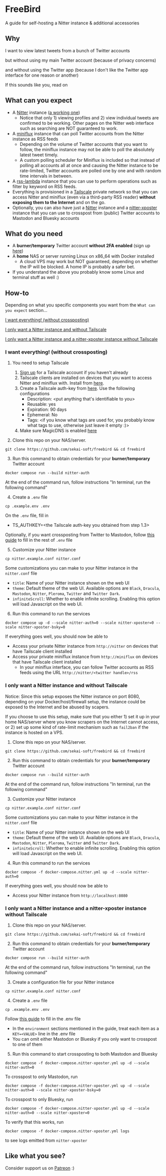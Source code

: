 # FreeBird
A guide for self-hosting a Nitter instance & additional accessories

## Why
I want to view latest tweets from a bunch of Twitter accounts

but without using my main Twitter account (because of privacy concerns)

and without using the Twitter app (because I don't like the Twitter app interface for one reason or another)

If this sounds like you, read on

## What can you expect
* A [Nitter](https://github.com/zedeus/nitter) instance ([a working one](https://github.com/zedeus/nitter/issues/983))
    * Notice that only 1) viewing profiles and 2) view individual tweets are confirmed to be working. Other pages on the Nitter web interface such as searching are NOT guaranteed to work.
* A [miniflux](https://github.com/miniflux/v2) instance that can poll Twitter accounts from the Nitter instance as RSS feeds
    * Depending on the volume of Twitter accounts that you want to follow, the miniflux instance may not be able to poll the absolutely latest tweet timely.
    * A custom polling scheduler for Miniflux is included so that instead of polling all accounts all at once and causing the Nitter instance to be rate-limited, Twitter accounts are polled one by one and with random time intervals in between.
* A [rss-lambda](https://github.com/k-t-corp/rss-lambda) instance that you can use to perform operations such as filter by keyword on RSS feeds.
* Everything is provisioned in a [Tailscale](https://tailscale.com/) private network so that you can access Nitter and miniflux (even via a third-party RSS reader) **without exposing them to the Internet** and on the go.
* Optionally, you can also have just a [Nitter](https://github.com/zedeus/nitter) instance and a [nitter-xposter](https://github.com/k-t-corp/nitter-xposter) instance that you can use to crosspost from (public) Twitter accounts to Mastodon and Bluesky accounts

## What do you need
* A **burner/temporary** Twitter account **without 2FA enabled** (sign up [here](https://twitter.com/i/flow/signup))
* A **home** NAS or server running Linux on x86_64 with Docker installed
    * A cloud VPS may work but NOT guaranteed, depending on whether the IP will be blocked. A home IP is probably a safer bet.
* If you understand the above you probably know some Linux and terminal stuff as well :)

## How-to
Depending on what you specific components you want from the `What can you expect` section...

[I want everything! (without crossposting)](#i-want-everything-without-crossposting)

[I only want a Nitter instance and without Tailscale](#i-only-want-a-nitter-instance-and-without-tailscale)

[I only want a Nitter instance and a nitter-xposter instance without Tailscale](#i-only-want-a-nitter-instance-and-a-nitter-xposter-instance-without-tailscale)

### I want everything! (without crossposting)
1. You need to setup Tailscale
    1. [Sign up](https://login.tailscale.com/start) for a Tailscale account if you haven't already
    2. Tailscale clients are installed on devices that you want to access Nitter and miniflux with. Install from [here](https://tailscale.com/download).
    3. Create a Tailscale auth-key from [here](https://login.tailscale.com/admin/settings/keys). Use the following configurations
        * Description: <put anything that's identifiable to you>
        * Reusable: yes
        * Expiration: 90 days
        * Ephemeral: No
        * Tags: <if you know what tags are used for, you probably know what tags to use, otherwise just leave it empty :)>
    4. Make sure MagicDNS is enabled [here](https://login.tailscale.com/admin/dns)

2. Clone this repo on your NAS/server.
```
git clone https://github.com/sekai-soft/freebird && cd freebird
```

3. Run this command to obtain credentials for your **burner/temporary** Twitter account
```
docker compose run --build nitter-auth
```
At the end of the command run, follow instructions "In terminal, run the following command"

4. Create a `.env` file
```
cp .example.env .env
```
On the `.env` file, fill in

* TS_AUTHKEY=<the Tailscale auth-key you obtained from step 1.3>

Optionally, if you want crossposting from Twitter to Mastodon, follow [this guide](https://github.com/k-t-corp/nitter-xposter?tab=readme-ov-file#obtain-mastodon-credentials) to fill in the rest of `.env` file

5. Customize your Nitter instance
```
cp nitter.example.conf nitter.conf
```
Some customizations you can make to your Nitter instance in the `nitter.conf` file
* `title`: Name of your Nitter instance shown on the web UI
* `theme`: Default theme of the web UI. Available options are `Black`, `Dracula`, `Mastodon`, `Nitter`, `Pleroma`, `Twitter` and `Twitter Dark`.
* `infiniteScroll`: Whether to enable infinite scrolling. Enabling this option will load Javascript on the web UI.

6. Run this command to run the services
```
docker compose up -d --scale nitter-auth=0 --scale nitter-xposter=0 --scale nitter-xposter-bsky=0
```
If everything goes well, you should now be able to
* Access your private Nitter instance from `http://nitter` on devices that have Tailscale client installed
* Access your private miniflux instance from `http://miniflux` on devices that have Tailscale client installed
    * In your miniflux interface, you can follow Twitter accounts as RSS feeds using the URL `http://nitter/<twitter handle>/rss`

### I only want a Nitter instance and without Tailscale
Notice: Since this setup exposes the Nitter instance on port 8080, depending on your Docker/host/firewall setup, the instance could be exposed to the Internet and be abused by scapers.

If you choose to use this setup, make sure that you either 1) set it up in your home NAS/server where you know scrapers on the Internet cannot access, or 2) set up some kind of rate-limit mechanism such as `fail2ban` if the instance is hosted on a VPS.

1. Clone this repo on your NAS/server.
```
git clone https://github.com/sekai-soft/freebird && cd freebird
```

2. Run this command to obtain credentials for your **burner/temporary** Twitter account
```
docker compose run --build nitter-auth
```
At the end of the command run, follow instructions "In terminal, run the following command"

3. Customize your Nitter instance
```
cp nitter.example.conf nitter.conf
```
Some customizations you can make to your Nitter instance in the `nitter.conf` file
* `title`: Name of your Nitter instance shown on the web UI
* `theme`: Default theme of the web UI. Available options are `Black`, `Dracula`, `Mastodon`, `Nitter`, `Pleroma`, `Twitter` and `Twitter Dark`.
* `infiniteScroll`: Whether to enable infinite scrolling. Enabling this option will load Javascript on the web UI.

4. Run this command to run the services
```
docker compose -f docker-compose.nitter.yml up -d --scale nitter-auth=0
```
If everything goes well, you should now be able to
* Access your Nitter instance from `http://localhost:8080`

### I only want a Nitter instance and a nitter-xposter instance without Tailscale
1. Clone this repo on your NAS/server.
```
git clone https://github.com/sekai-soft/freebird && cd freebird
```

2. Run this command to obtain credentials for your **burner/temporary** Twitter account
```
docker compose run --build nitter-auth
```
At the end of the command run, follow instructions "In terminal, run the following command"

3. Create a configuration file for your Nitter instance
```
cp nitter.example.conf nitter.conf
```

4. Create a `.env` file
```
cp .example.env .env
```
Follow [this guide](https://github.com/k-t-corp/nitter-xposter?tab=readme-ov-file#usage) to fill in the .env file

* In the `environment` sections mentioned in the guide, treat each item as a `KEY=<VALUE>` line in the .env file
* You can omit either Mastodon or Bluesky if you only want to crosspost to one of them

5. Run this command to start crossposting to both Mastodon and Bluesky
```
docker compose -f docker-compose.nitter-xposter.yml up -d --scale nitter-auth=0
```

To crosspost to only Mastodon, run
```
docker compose -f docker-compose.nitter-xposter.yml up -d --scale nitter-auth=0 --scale nitter-xposter-bsky=0
```

To crosspost to only Bluesky, run
```
docker compose -f docker-compose.nitter-xposter.yml up -d --scale nitter-auth=0 --scale nitter-xposter=0
```

To verify that this works, run
```
docker compose -f docker-compose.nitter-xposter.yml logs
```
to see logs emitted from `nitter-xposter`

## Like what you see?
Consider support us on [Patreon](https://www.patreon.com/sekaisoft) :)
